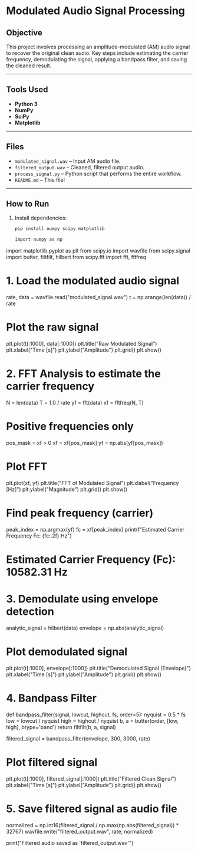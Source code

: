 # Modulated Audio Signal Processing

## Objective
This project involves processing an amplitude-modulated (AM) audio signal to recover the original clean audio. Key steps include estimating the carrier frequency, demodulating the signal, applying a bandpass filter, and saving the cleaned result.

---

##  Tools Used
- **Python 3**
- **NumPy**
- **SciPy**
- **Matplotlib**

---

##  Files
- `modulated_signal.wav` – Input AM audio file.
- `filtered_output.wav` – Cleaned, filtered output audio.
- `process_signal.py` – Python script that performs the entire workflow.
- `README.md` – This file!

---

## How to Run

1. Install dependencies:
   ```bash
   pip install numpy scipy matplotlib

   import numpy as np
import matplotlib.pyplot as plt
from scipy.io import wavfile
from scipy.signal import butter, filtfilt, hilbert
from scipy.fft import fft, fftfreq

# 1. Load the modulated audio signal
rate, data = wavfile.read("modulated_signal.wav")
t = np.arange(len(data)) / rate

# Plot the raw signal
plt.plot(t[:1000], data[:1000])
plt.title("Raw Modulated Signal")
plt.xlabel("Time [s]")
plt.ylabel("Amplitude")
plt.grid()
plt.show()

# 2. FFT Analysis to estimate the carrier frequency
N = len(data)
T = 1.0 / rate
yf = fft(data)
xf = fftfreq(N, T)

# Positive frequencies only
pos_mask = xf > 0
xf = xf[pos_mask]
yf = np.abs(yf[pos_mask])

# Plot FFT
plt.plot(xf, yf)
plt.title("FFT of Modulated Signal")
plt.xlabel("Frequency [Hz]")
plt.ylabel("Magnitude")
plt.grid()
plt.show()

# Find peak frequency (carrier)
peak_index = np.argmax(yf)
fc = xf[peak_index]
print(f"Estimated Carrier Frequency Fc: {fc:.2f} Hz")

# Estimated Carrier Frequency (Fc): 10582.31 Hz

# 3. Demodulate using envelope detection
analytic_signal = hilbert(data)
envelope = np.abs(analytic_signal)

# Plot demodulated signal
plt.plot(t[:1000], envelope[:1000])
plt.title("Demodulated Signal (Envelope)")
plt.xlabel("Time [s]")
plt.ylabel("Amplitude")
plt.grid()
plt.show()

# 4. Bandpass Filter
def bandpass_filter(signal, lowcut, highcut, fs, order=5):
    nyquist = 0.5 * fs
    low = lowcut / nyquist
    high = highcut / nyquist
    b, a = butter(order, [low, high], btype='band')
    return filtfilt(b, a, signal)

filtered_signal = bandpass_filter(envelope, 300, 3000, rate)

# Plot filtered signal
plt.plot(t[:1000], filtered_signal[:1000])
plt.title("Filtered Clean Signal")
plt.xlabel("Time [s]")
plt.ylabel("Amplitude")
plt.grid()
plt.show()

# 5. Save filtered signal as audio file
normalized = np.int16(filtered_signal / np.max(np.abs(filtered_signal)) * 32767)
wavfile.write("filtered_output.wav", rate, normalized)

print("Filtered audio saved as 'filtered_output.wav'")

